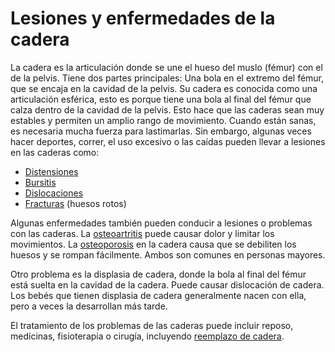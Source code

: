 Lesiones y enfermedades de la cadera
====================================


La cadera es la articulación donde se une el hueso del muslo (fémur) con el de la pelvis. Tiene dos partes principales: Una bola en el extremo del fémur, que se encaja en la cavidad de la pelvis. Su cadera es conocida como una articulación esférica, esto es porque tiene una bola al final del fémur que calza dentro de la cavidad de la pelvis. Esto hace que las caderas sean muy estables y permiten un amplio rango de movimiento. Cuando están sanas, es necesaria mucha fuerza para lastimarlas. Sin embargo, algunas veces hacer deportes, correr, el uso excesivo o las caídas pueden llevar a lesiones en las caderas como:


* [Distensiones](https://medlineplus.gov/spanish/sprainsandstrains.html)
* [Bursitis](https://medlineplus.gov/spanish/bursitis.html)
* [Dislocaciones](https://medlineplus.gov/spanish/dislocations.html)
* [Fracturas](https://medlineplus.gov/spanish/fractures.html) (huesos rotos)


Algunas enfermedades también pueden conducir a lesiones o problemas con las caderas. La [osteoartritis](https://medlineplus.gov/spanish/osteoarthritis.html) puede causar dolor y limitar los movimientos. La [osteoporosis](https://medlineplus.gov/spanish/osteoporosis.html) en la cadera causa que se debiliten los huesos y se rompan fácilmente. Ambos son comunes en personas mayores. 


Otro problema es la displasia de cadera, donde la bola al final del fémur está suelta en la cavidad de la cadera. Puede causar dislocación de cadera. Los bebés que tienen displasia de cadera generalmente nacen con ella, pero a veces la desarrollan más tarde.


El tratamiento de los problemas de las caderas puede incluir reposo, medicinas, fisioterapia o cirugía, incluyendo [reemplazo de cadera](https://medlineplus.gov/spanish/hipreplacement.html).

